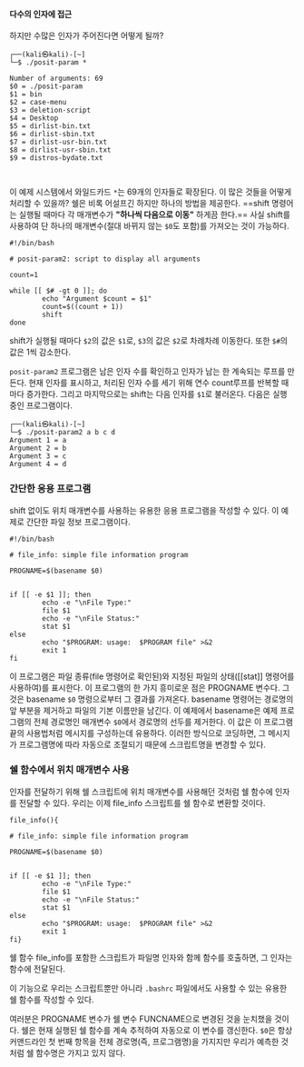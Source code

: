 
#### 다수의 인자에 접근

하지만 수많은 인자가 주어진다면 어떻게 될까?

```shell
┌──(kali㉿kali)-[~]
└─$ ./posit-param *

Number of arguments: 69
$0 = ./posit-param
$1 = bin
$2 = case-menu
$3 = deletion-script
$4 = Desktop
$5 = dirlist-bin.txt
$6 = dirlist-sbin.txt
$7 = dirlist-usr-bin.txt
$8 = dirlist-usr-sbin.txt
$9 = distros-bydate.txt

                                
```

이 예제 시스템에서 와일드카드 `*`는 69개의 인자들로 확장된다. 이 많은 것들을 어떻게 처리할 수 있을까? 쉘은 비록 어설프긴 하지만 하나의 방법을 제공한다. ==shift 명령어는 실행될 때마다 각 매개변수가 **"하나씩 다음으로 이동"** 하게끔 한다.== 사실 shift를 사용하여 단 하나의 매개변수(절대 바뀌지 않는 `$0`도 포함)를 가져오는 것이 가능하다.

```shell
#!/bin/bash

# posit-param2: script to display all arguments

count=1

while [[ $# -gt 0 ]]; do
        echo "Argument $count = $1"
        count=$((count + 1))
        shift
done

```

shift가 실행될 때마다 `$2`의 값은 `$1`로, `$3`의 값은 `$2`로 차례차례 이동한다. 또한 `$#`의 값은 1씩 감소한다.

`posit-param2` 프로그램은 남은 인자 수를 확인하고 인자가 남는 한 계속되는 루프를 만든다. 현재 인자를 표시하고, 처리된 인자 수를 세기 위해 연수 count루프를 반복할 때마다 증가한다. 그리고 마지막으로는 shift는 다음 인자를 `$1`로 불러온다. 다음은 실행 중인 프로그램이다.

```shell
┌──(kali㉿kali)-[~]
└─$ ./posit-param2 a b c d
Argument 1 = a
Argument 2 = b
Argument 3 = c
Argument 4 = d

```

### 간단한 응용 프로그램

shift 없이도 위치 매개변수를 사용하는 유용한 응용 프로그램을 작성할 수 있다. 이 예제로 간단한 파일 정보 프로그램이다.

```shell
#!/bin/bash

# file_info: simple file information program

PROGNAME=$(basename $0)


if [[ -e $1 ]]; then
        echo -e "\nFile Type:"
        file $1
        echo -e "\nFile Status:"
        stat $1
else
        echo "$PROGRAM: usage:  $PROGRAM file" >&2
        exit 1
fi

```

이 프로그램은 파일 종류(file 명령어로 확인된)와 지정된 파일의 상태([[stat]] 명령어를 사용하여)를 표시한다. 이 프로그램의 한 가지 흥미로운 점은 PROGNAME 변수다. 그것은 basename `$0` 명령으로부터 그 결과를 가져온다.  basename 명령어는 경로명의 앞 부분을 제거하고 파일의 기본 이름만을 남긴다. 이 예제에서 basename은 예제 프로그램의 전체 경로명인 매개변수 `$0`에서 경로명의 선두를 제거한다. 이 값은 이 프로그램 끝의 사용법처럼 메시지를 구성하는데 유용하다. 이러한 방식으로 코딩하면, 그 메시지가 프로그램명에 따라 자동으로 조절되기 때문에 스크립트명을 변경할 수 있다.

### 쉘 함수에서 위치 매개변수 사용


인자를 전달하기 위해 쉘 스크립트에 위치 매개변수를 사용해던 것처럼 쉘 함수에 인자를 전달할 수 있다. 우리는 이제 file_info 스크립트를 쉘 함수로 변환할 것이다.

```shell
file_info(){

# file_info: simple file information program

PROGNAME=$(basename $0)


if [[ -e $1 ]]; then
        echo -e "\nFile Type:"
        file $1
        echo -e "\nFile Status:"
        stat $1
else
        echo "$PROGRAM: usage:  $PROGRAM file" >&2
        exit 1
fi}
```

쉘 함수 file_info를 포함한 스크립트가 파일명 인자와 함께 함수를 호출하면, 그 인자는 함수에 전달된다.

이 기능으로 우리는 스크립트뿐만 아니라 `.bashrc` 파일에서도 사용할 수 있는 유용한 쉘 함수를 작성할 수 있다.


여러분은 PROGNAME 변수가 쉘 변수 FUNCNAME으로 변경된 것을 눈치챘을 것이다. 쉘은 현재 실행된 쉘 함수를 계속 추적하여 자동으로 이 변수를 갱신한다. `$0`은 항상 커맨드라인 첫 번째 항목을 전체 경로명(즉, 프로그램명)을 가지지만 우리가 예측한 것처럼 쉘 함수명은 가지고 있지 않다.


